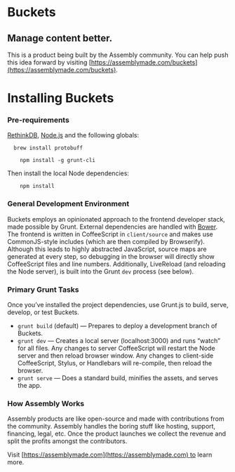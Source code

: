 # Buckets

## Manage content better.

This is a product being built by the Assembly community. You can help push this idea forward by visiting [https://assemblymade.com/buckets](https://assemblymade.com/buckets).


# Installing Buckets

### Pre-requirements

[RethinkDB](http://rethinkdb.com), [Node.js](http://nodejs.org) and the following globals:


```
  brew install protobuff
```


```
	npm install -g grunt-cli
```

Then install the local Node dependencies:

```
	npm install
```

### General Development Environment

Buckets employs an opinionated approach to the frontend developer stack, made possible by Grunt. External dependencies are handled with [Bower](http://bower.io). The frontend is written in CoffeeScript in `client/source` and makes use CommonJS-style includes (which are then compiled by Browserify). Although this leads to highly abstracted JavaScript, source maps are generated at every step, so debugging in the browser will directly show CoffeeScript files and line numbers. Additionally, LiveReload (and reloading the Node server), is built into the Grunt `dev` process (see below).

### Primary Grunt Tasks

Once you’ve installed the project dependencies, use Grunt.js to build, serve, develop, or test Buckets.

* `grunt build` (default) — Prepares to deploy a development branch of Buckets.
* `grunt dev` — Creates a local server (localhost:3000) and runs “watch” for all files. Any changes to server CoffeeScript will restart the Node server and then reload browser window. Any changes to client-side CoffeeScript, Stylus, or Handlebars will re-compile, then reload the browser.
* `grunt serve` — Does a standard build, minifies the assets, and serves the app.

### How Assembly Works

Assembly products are like open-source and made with contributions from the community. Assembly handles the boring stuff like hosting, support, financing, legal, etc. Once the product launches we collect the revenue and split the profits amongst the contributors.

Visit [https://assemblymade.com](https://assemblymade.com) to learn more.
